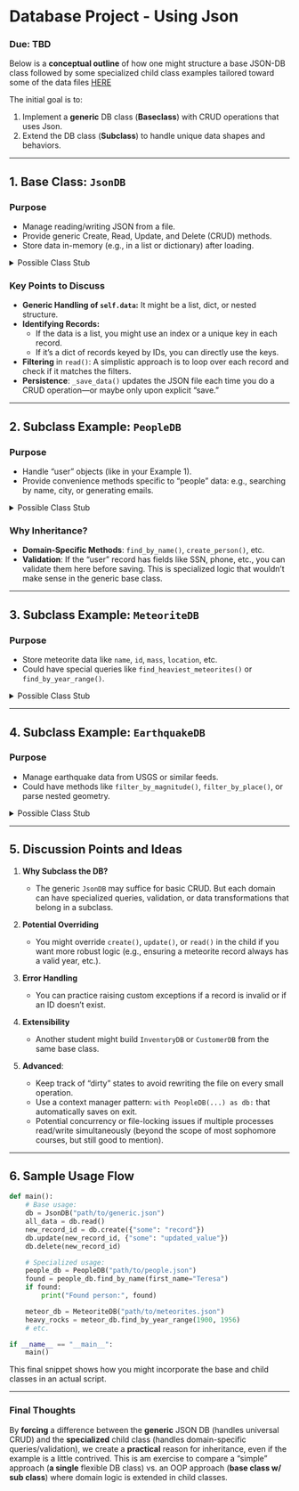# Database Project - Using Json

### Due: TBD

Below is a **conceptual outline** of how one might structure a base JSON-DB class followed by some specialized child class examples tailored toward some of the data files [HERE](../../Resources/06-Data/)

The initial goal is to:

1. Implement a **generic** DB class (**Baseclass**) with CRUD operations that uses Json.
2. Extend the DB class (**Subclass**) to handle unique data shapes and behaviors.

---

## 1. Base Class: `JsonDB`

### Purpose

- Manage reading/writing JSON from a file.
- Provide generic Create, Read, Update, and Delete (CRUD) methods.
- Store data in-memory (e.g., in a list or dictionary) after loading.

<details>
<summary>Possible Class Stub</summary>

```python
class JsonDB:
    """
    Base class for a simple JSON "database."

    Attributes:
        filepath (str): Path to the JSON file on disk.
        data (any): The loaded JSON data (e.g., list, dict).
    """
    def __init__(self, filepath):
        """
        Initialize the DB with a path to the JSON file.
        """
        self.filepath = filepath
        self.data = None
        self._load_data()

    def _load_data(self):
        """
        Internal helper to load JSON data from the file into self.data.
        Handle exceptions and set self.data appropriately if file is missing/corrupted.
        """
        pass

    def _save_data(self):
        """
        Internal helper to save self.data back to the JSON file.
        """
        pass

    def create(self, record):
        """
        Insert a new record into self.data.
        'record' could be a dict or some structure that matches the data layout.
        Return the inserted record or some identifier.
        """
        pass

    def read(self, **filters):
        """
        Read/search the database.
        E.g., read(name="Teresa", city="Los Angeles") might filter by matching fields.
        Return a list of matching records or a single record.
        """
        pass

    def update(self, record_id, updated_data):
        """
        Update an existing record by some identifier.
        Return the updated record, or raise an error if not found.
        """
        pass

    def delete(self, record_id):
        """
        Remove a record by its identifier.
        Return the deleted record, or raise an error if not found.
        """
        pass
```

</details>

### Key Points to Discuss

- **Generic Handling of `self.data`:** It might be a list, dict, or nested structure.
- **Identifying Records:**
  - If the data is a list, you might use an index or a unique key in each record.
  - If it’s a dict of records keyed by IDs, you can directly use the keys.
- **Filtering** in `read()`: A simplistic approach is to loop over each record and check if it matches the filters.
- **Persistence**: `_save_data()` updates the JSON file each time you do a CRUD operation—or maybe only upon explicit “save.”

---

## 2. Subclass Example: `PeopleDB`

### Purpose

- Handle “user” objects (like in your Example 1).
- Provide convenience methods specific to “people” data: e.g., searching by name, city, or generating emails.

<details>
<summary>Possible Class Stub</summary>

```python
class PeopleDB(JsonDB):
    """
    Specialized DB class for handling 'user' records in JSON format.
    """
    def __init__(self, filepath):
        super().__init__(filepath)

    def find_by_name(self, first_name=None, last_name=None):
        """
        Convenience method to query people by first/last name.
        """
        # Possibly call self.read() or do custom logic here.
        pass

    def create_person(self, person_data):
        """
        A more domain-specific create method.
        Might validate the user structure, e.g., checking phone, SSN formats, etc.
        Then call self.create(...) from the base class.
        """
        pass

    # Optionally override or extend the base CRUD methods if needed
    # e.g., custom validation, special indexing, etc.
```

</details>

### Why Inheritance?

- **Domain-Specific Methods**: `find_by_name()`, `create_person()`, etc.
- **Validation**: If the “user” record has fields like SSN, phone, etc., you can validate them here before saving. This is specialized logic that wouldn’t make sense in the generic base class.

---

## 3. Subclass Example: `MeteoriteDB`

### Purpose

- Store meteorite data like `name`, `id`, `mass`, `location`, etc.
- Could have special queries like `find_heaviest_meteorites()` or `find_by_year_range()`.

<details>
<summary>Possible Class Stub</summary>

```python
class MeteoriteDB(JsonDB):
    """
    Specialized DB class for handling meteorite JSON records.
    """
    def __init__(self, filepath):
        super().__init__(filepath)

    def find_by_year_range(self, start_year, end_year):
        """
        Return meteorites that fall within [start_year, end_year].
        """
        pass

    def find_by_location(self, lat, lng, radius):
        """
        Potentially search for meteorites near a certain coordinate.
        """
        pass

    # Additional domain-specific logic (mass-based queries, etc.)
```

</details>

---

## 4. Subclass Example: `EarthquakeDB`

### Purpose

- Manage earthquake data from USGS or similar feeds.
- Could have methods like `filter_by_magnitude()`, `filter_by_place()`, or parse nested geometry.

<details>
<summary>Possible Class Stub</summary>

```python
class EarthquakeDB(JsonDB):
    """
    Specialized DB class for earthquake-related data.
    """
    def __init__(self, filepath):
        super().__init__(filepath)

    def filter_by_magnitude(self, min_mag, max_mag):
        """
        Return earthquakes with magnitude in [min_mag, max_mag].
        """
        pass

    def get_coordinates(self, quake_id):
        """
        Extract the 'geometry' -> 'coordinates' array for a given quake.
        """
        pass
```

</details>

---

## 5. Discussion Points and Ideas

1. **Why Subclass the DB?**

   - The generic `JsonDB` may suffice for basic CRUD. But each domain can have specialized queries, validation, or data transformations that belong in a subclass.

2. **Potential Overriding**

   - You might override `create()`, `update()`, or `read()` in the child if you want more robust logic (e.g., ensuring a meteorite record always has a valid year, etc.).

3. **Error Handling**

   - You can practice raising custom exceptions if a record is invalid or if an ID doesn’t exist.

4. **Extensibility**

   - Another student might build `InventoryDB` or `CustomerDB` from the same base class.

5. **Advanced**:
   - Keep track of “dirty” states to avoid rewriting the file on every small operation.
   - Use a context manager pattern: `with PeopleDB(...) as db:` that automatically saves on exit.
   - Potential concurrency or file-locking issues if multiple processes read/write simultaneously (beyond the scope of most sophomore courses, but still good to mention).

---

## 6. Sample Usage Flow

```python
def main():
    # Base usage:
    db = JsonDB("path/to/generic.json")
    all_data = db.read()
    new_record_id = db.create({"some": "record"})
    db.update(new_record_id, {"some": "updated_value"})
    db.delete(new_record_id)

    # Specialized usage:
    people_db = PeopleDB("path/to/people.json")
    found = people_db.find_by_name(first_name="Teresa")
    if found:
        print("Found person:", found)

    meteor_db = MeteoriteDB("path/to/meteorites.json")
    heavy_rocks = meteor_db.find_by_year_range(1900, 1956)
    # etc.

if __name__ == "__main__":
    main()
```

This final snippet shows how you might incorporate the base and child classes in an actual script.

---

### Final Thoughts

By **forcing** a difference between the **generic** JSON DB (handles universal CRUD) and the **specialized** child class (handles domain-specific queries/validation), we create a **practical** reason for inheritance, even if the example is a little contrived. This is am exercise to compare a “simple” approach (**a single** flexible DB class) vs. an OOP approach (**base class w/ sub class**) where domain logic is extended in child classes.

